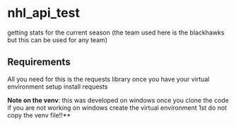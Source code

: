 # nhl_api_test
 getting stats for the current season (the team used here is the blackhawks but this can be used for any team)
 
 ## Requirements
 All you need for this is the requests library once you have your virtual environment setup install requests

**Note on the venv**: this was developed on windows once you clone the code if you are not working on windows create the virtual environment 1st do not copy the venv file!!**
